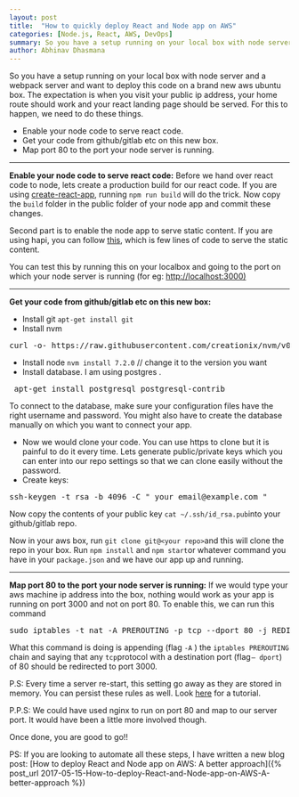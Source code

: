 ```yaml
---
layout: post
title:  "How to quickly deploy React and Node app on AWS"
categories: [Node.js, React, AWS, DevOps]
summary: So you have a setup running on your local box with node server and a webpack server and want to deploy this code on a brand new aws ubuntu box.
author: Abhinav Dhasmana
---
```


So you have a setup running on your local box with node server and a webpack server and want to deploy this code on a brand new aws ubuntu box. The expectation is when you visit your public ip address, your home route should work and your react landing page should be served. For this to happen, we need to do these things.

*   Enable your node code to serve react code.
*   Get your code from github/gitlab etc on this new box.
*   Map port 80 to the port your node server is running.

* * *

**Enable your node code to serve react code:** Before we hand over react code to node, lets create a production build for our react code. If you are using [create-react-app](https://github.com/facebookincubator/create-react-app), running `npm run build` will do the trick. Now copy the `build` folder in the public folder of your node app and commit these changes.

Second part is to enable the node app to serve static content. If you are using hapi, you can follow [this](https://hapijs.com/tutorials/serving-files), which is few lines of code to serve the static content.

You can test this by running this on your localbox and going to the port on which your node server is running (for eg: [http://localhost:3000)](http://localhost:3000%29)

* * *

**Get your code from github/gitlab etc on this new box:**

*   Install git `apt-get install git`
*   Install nvm

<pre name="b066" id="b066" class="graf graf--pre graf-after--li">curl -o- https://raw.githubusercontent.com/creationix/nvm/v0.33.2/install.sh | bash</pre>

*   Install node `nvm install 7.2.0` // change it to the version you want
*   Install database. I am using postgres .

<pre name="6961" id="6961" class="graf graf--pre graf-after--li"> apt-get install postgresql postgresql-contrib</pre>

To connect to the database, make sure your configuration files have the right username and password. You might also have to create the database manually on which you want to connect your app.

*   Now we would clone your code. You can use https to clone but it is painful to do it every time. Lets generate public/private keys which you can enter into our repo settings so that we can clone easily without the password.
*   Create keys:

<pre name="a403" id="a403" class="graf graf--pre graf-after--li">ssh-keygen -t rsa -b 4096 -C "_your_email@example.com_"</pre>

Now copy the contents of your public key `cat ~/.ssh/id_rsa.pub`into your github/gitlab repo.

Now in your aws box, run `git clone git@<your repo>`and this will clone the repo in your box. Run `npm install` and `npm start`or whatever command you have in your `package.json` and we have our app up and running.

* * *

**Map port 80 to the port your node server is running:** If we would type your aws machine ip address into the box, nothing would work as your app is running on port 3000 and not on port 80\. To enable this, we can run this command

<pre name="2a38" id="2a38" class="graf graf--pre graf-after--p">sudo iptables -t nat -A PREROUTING -p tcp --dport 80 -j REDIRECT --to-ports 3000</pre>

What this command is doing is appending (flag `-A` ) the `iptables PREROUTING` chain and saying that any `tcp`protocol with a destination port (flag `— dport`) of 80 should be redirected to port 3000.

P.S: Every time a server re-start, this setting go away as they are stored in memory. You can persist these rules as well. Look [here](https://serversforhackers.com/video/firewall-persisting-iptables-rules) for a tutorial.

P.P.S: We could have used nginx to run on port 80 and map to our server port. It would have been a little more involved though.

Once done, you are good to go!!

PS: If you are looking to automate all these steps, I have written a new blog post: [How to deploy React and Node app on AWS: A better approach]({% post_url 2017-05-15-How-to-deploy-React-and-Node-app-on-AWS-A-better-approach %})
